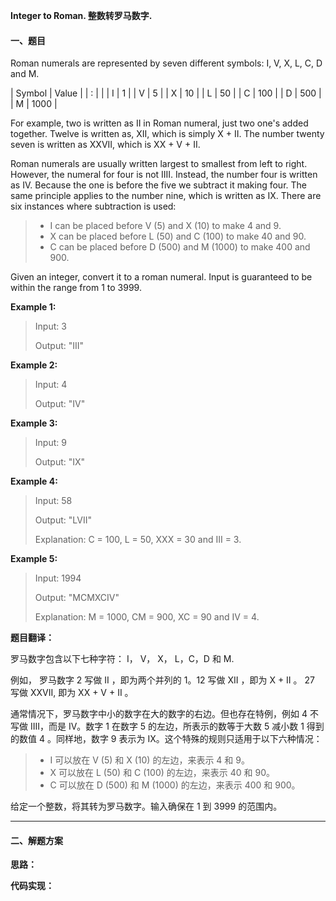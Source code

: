 **Integer to Roman. 整数转罗马数字.**

#### 一、题目

Roman numerals are represented by seven different symbols: I, V, X, L, C, D and M.

| Symbol    | Value   |
| :         |         |
| I         | 1       |
| V         | 5       |
| X         | 10      |
| L         | 50      |
| C         | 100     |
| D         | 500     |
| M         | 1000    |

For example, two is written as II in Roman numeral, just two one's added together. Twelve is written as, XII, which is simply X + II. The number twenty seven is written as XXVII, which is XX + V + II.

Roman numerals are usually written largest to smallest from left to right. However, the numeral for four is not IIII. Instead, the number four is written as IV. Because the one is before the five we subtract it making four. The same principle applies to the number nine, which is written as IX. There are six instances where subtraction is used:

>- I can be placed before V (5) and X (10) to make 4 and 9.
>- X can be placed before L (50) and C (100) to make 40 and 90.
>- C can be placed before D (500) and M (1000) to make 400 and 900.

Given an integer, convert it to a roman numeral. Input is guaranteed to be within the range from 1 to 3999.


**Example 1:**
> Input: 3
>
> Output: "III"

**Example 2:**
> Input: 4
>
> Output: "IV"

**Example 3:**
> Input: 9
>
> Output: "IX"

**Example 4:**
> Input: 58
>
> Output: "LVII"
>
> Explanation: C = 100, L = 50, XXX = 30 and III = 3.

**Example 5:**
> Input: 1994
>
> Output: "MCMXCIV"
>
> Explanation: M = 1000, CM = 900, XC = 90 and IV = 4.


**题目翻译：**

罗马数字包含以下七种字符： I， V， X， L，C，D 和 M.

例如， 罗马数字 2 写做 II ，即为两个并列的 1。12 写做 XII ，即为 X + II 。 27 写做  XXVII, 即为 XX + V + II 。

通常情况下，罗马数字中小的数字在大的数字的右边。但也存在特例，例如 4 不写做 IIII，而是 IV。数字 1 在数字 5 的左边，所表示的数等于大数 5 减小数 1 得到的数值 4 。同样地，数字 9 表示为 IX。这个特殊的规则只适用于以下六种情况：
>- I 可以放在 V (5) 和 X (10) 的左边，来表示 4 和 9。
>- X 可以放在 L (50) 和 C (100) 的左边，来表示 40 和 90。
>- C 可以放在 D (500) 和 M (1000) 的左边，来表示 400 和 900。

给定一个整数，将其转为罗马数字。输入确保在 1 到 3999 的范围内。

---

#### 二、解题方案

**思路：**


**代码实现：**

```

```

